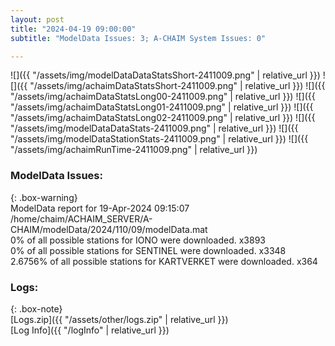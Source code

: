 ```yaml
---
layout: post
title: "2024-04-19 09:00:00"
subtitle: "ModelData Issues: 3; A-CHAIM System Issues: 0"

---
```


![]({{ "/assets/img/modelDataDataStatsShort-2411009.png" | relative_url }})
![]({{ "/assets/img/achaimDataStatsShort-2411009.png" | relative_url }})
![]({{ "/assets/img/achaimDataStatsLong00-2411009.png" | relative_url }})
![]({{ "/assets/img/achaimDataStatsLong01-2411009.png" | relative_url }})
![]({{ "/assets/img/achaimDataStatsLong02-2411009.png" | relative_url }})
![]({{ "/assets/img/modelDataDataStats-2411009.png" | relative_url }})
![]({{ "/assets/img/modelDataStationStats-2411009.png" | relative_url }})
![]({{ "/assets/img/achaimRunTime-2411009.png" | relative_url }})


### ModelData Issues:  
  
{: .box-warning}  
 ModelData report for 19-Apr-2024 09:15:07   
 /home/chaim/ACHAIM_SERVER/A-CHAIM/modelData/2024/110/09/modelData.mat   
 0% of all possible stations for IONO were downloaded. x3893   
 0% of all possible stations for SENTINEL were downloaded. x3348   
 2.6756% of all possible stations for KARTVERKET were downloaded. x364   
  


### Logs:  
  
{: .box-note}  
[Logs.zip]({{ "/assets/other/logs.zip" | relative_url }})  
[Log Info]({{ "/logInfo" | relative_url }})  
